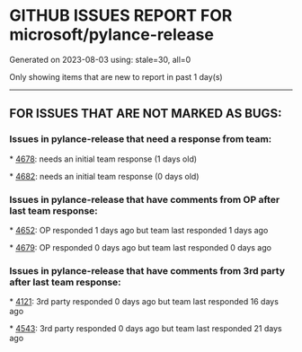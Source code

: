 
# GITHUB ISSUES REPORT FOR microsoft/pylance-release


Generated on 2023-08-03 using: stale=30, all=0


Only showing items that are new to report in past 1 day(s)


---

## FOR ISSUES THAT ARE NOT MARKED AS BUGS:


### Issues in pylance-release that need a response from team:


\* [4678](https://github.com/microsoft/pylance-release/issues/4678 "Pylance not completing suggestions for first party imports"): needs an initial team response (1 days old)

\* [4682](https://github.com/microsoft/pylance-release/issues/4682 "Auto-import only works for some packages"): needs an initial team response (0 days old)

### Issues in pylance-release that have comments from OP after last team response:


\* [4652](https://github.com/microsoft/pylance-release/issues/4652 "Code completion for magic (double dunder) method signatures after typing `def __`"): OP responded 1 days ago but team last responded 1 days ago

\* [4679](https://github.com/microsoft/pylance-release/issues/4679 "Pylance not finding venv modules what venv is active"): OP responded 0 days ago but team last responded 0 days ago

### Issues in pylance-release that have comments from 3rd party after last team response:


\* [4121](https://github.com/microsoft/pylance-release/issues/4121 "Pylance runs out of memory while scanning files in workspace"): 3rd party responded 0 days ago but team last responded 16 days ago

\* [4543](https://github.com/microsoft/pylance-release/issues/4543 "Python Analysis Inlay Hints Call Argument Names gives useless and confusing names"): 3rd party responded 0 days ago but team last responded 21 days ago
